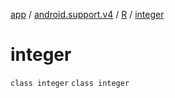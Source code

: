 [app](../../../index.md) / [android.support.v4](../../index.md) / [R](../index.md) / [integer](./index.md)

# integer

`class integer`
`class integer`